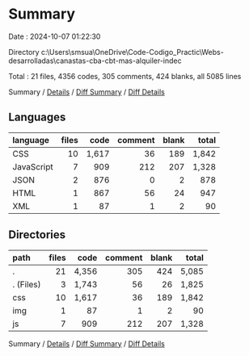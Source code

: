 # Summary

Date : 2024-10-07 01:22:30

Directory c:\\Users\\smsua\\OneDrive\\Code-Codigo_Practic\\Webs-desarrolladas\\canastas-cba-cbt-mas-alquiler-indec

Total : 21 files,  4356 codes, 305 comments, 424 blanks, all 5085 lines

Summary / [Details](details.md) / [Diff Summary](diff.md) / [Diff Details](diff-details.md)

## Languages
| language | files | code | comment | blank | total |
| :--- | ---: | ---: | ---: | ---: | ---: |
| CSS | 10 | 1,617 | 36 | 189 | 1,842 |
| JavaScript | 7 | 909 | 212 | 207 | 1,328 |
| JSON | 2 | 876 | 0 | 2 | 878 |
| HTML | 1 | 867 | 56 | 24 | 947 |
| XML | 1 | 87 | 1 | 2 | 90 |

## Directories
| path | files | code | comment | blank | total |
| :--- | ---: | ---: | ---: | ---: | ---: |
| . | 21 | 4,356 | 305 | 424 | 5,085 |
| . (Files) | 3 | 1,743 | 56 | 26 | 1,825 |
| css | 10 | 1,617 | 36 | 189 | 1,842 |
| img | 1 | 87 | 1 | 2 | 90 |
| js | 7 | 909 | 212 | 207 | 1,328 |

Summary / [Details](details.md) / [Diff Summary](diff.md) / [Diff Details](diff-details.md)